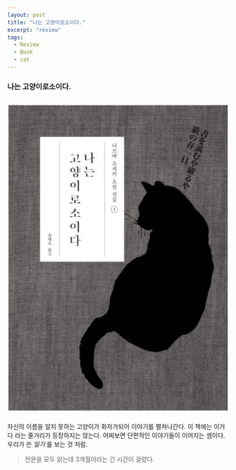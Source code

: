```yaml
---
layout: post
title: "나는 고양이로소이다."
excerpt: "review"
tags:
  - Review
  - Book
  - cat
---
```


### 나는 고양이로소이다.

![cat image](./assets/css/img/cat.jpg)
---
자신의 이름을 알지 못하는 고양이가 화자가되어 이야기를 펼쳐나간다.
이 책에는 이거다 라는 줄거리가 등장하지는 않는다.
어찌보면 단편적인 이야기들이 이어지는 셈이다. 우리가 쓴 *일기* 를 보는 것 처럼.

> 전문을 모두 읽는데 3개월이라는 긴 시간이 걸렸다.


